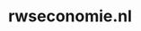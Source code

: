 ---
layout: post
title:  "rwseconomie.nl"
internal_url:  "/data/rwseconomie.nl.html"
categories: dutchgov
---